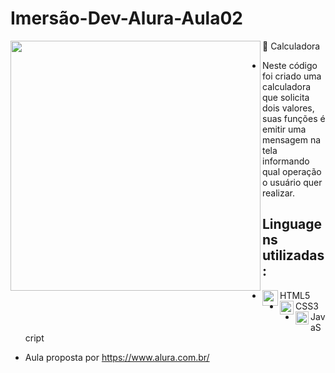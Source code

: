 # Imersão-Dev-Alura-Aula02
🔢 Calculadora
<img align="left" src="https://i.postimg.cc/c6GSYhxc/calc-img.png" width="400"/>
* Neste código foi criado uma calculadora que solicita dois valores, suas funções é emitir uma mensagem na tela informando qual operação o usuário quer realizar.
##
## Linguagens utilizadas:
- <img align="left" src="https://github.com/Caio-Ruiz-Romanato/Imersao-Dev-Alura-Aula02/blob/main/icones/HTML5_icon-icons.com_67090.ico" width="25"/>HTML5
- <img align="left" src="https://github.com/Caio-Ruiz-Romanato/Imersao-Dev-Alura-Aula02/blob/main/icones/4202020css3htmllogosocialsocialmedia-115668_115633.ico" width="22"/>CSS3
- <img align="left" src="https://github.com/Caio-Ruiz-Romanato/Imersao-Dev-Alura-Aula02/blob/main/icones/javascript_icon_130900.ico" width="21"/>JavaScript
* Aula proposta por https://www.alura.com.br/
